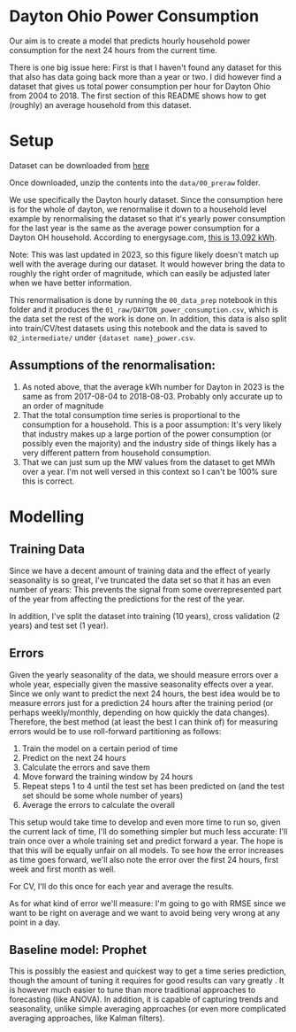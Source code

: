 # Dayton Ohio Power Consumption

Our aim is to create a model that predicts hourly household power consumption for the next 24 hours from the current time.

There is one big issue here: First is that I haven't found any dataset for this that also has data going back more than a year or two. I did however find a dataset that gives us total power consumption per hour for Dayton Ohio from 2004 to 2018. The first section of this README shows how to get (roughly) an average household from this dataset.

# Setup

Dataset can be downloaded from [here](https://www.kaggle.com/datasets/robikscube/hourly-energy-consumption)

Once downloaded, unzip the contents into the `data/00_preraw` folder.

We use specifically the Dayton hourly dataset. Since the consumption here is for the whole of dayton, we renormalise it down to a household level example by renormalising the dataset so that it's yearly power consumption for the last year is the same as the average power consumption for a Dayton OH household. According to energysage.com, [this is 13,092 kWh](https://www.energysage.com/local-data/electricity-cost/oh/montgomery-county/dayton/). 

Note: This was last updated in 2023, so this figure likely doesn't match up well with the average during our dataset. It would however bring the data to roughly the right order of magnitude, which can easily be adjusted later when we have better information.

This renormalisation is done by running the `00_data_prep` notebook in this folder and it produces the `01_raw/DAYTON_power_consumption.csv`, which is the data set the rest of the work is done on. In addition, this data is also split into train/CV/test datasets using this notebook and the data is saved to `02_intermediate/` under `{dataset name}_power.csv`.

## Assumptions of the renormalisation:

1. As noted above, that the average kWh number for Dayton in 2023 is the same as from 2017-08-04 to 2018-08-03. Probably only accurate up to an order of magnitude
2. That the total consumption time series is proportional to the consumption for a household. This is a poor assumption: It's very likely that industry makes up a large portion of the power consumption (or possibly even the majority) and the industry side of things likely has a very different pattern from household consumption.
3. That we can just sum up the MW values from the dataset to get MWh over a year. I'm not well versed in this context so I can't be 100% sure this is correct.

# Modelling

## Training Data

Since we have a decent amount of training data and the effect of yearly seasonality is so great, I've truncated the data set so that it has an even number of years: This prevents the signal from some overrepresented part of the year from affecting the predictions for the rest of the year.

In addition, I've split the dataset into training (10 years), cross validation (2 years) and test set (1 year).

## Errors

Given the yearly seasonality of the data, we should measure errors over a whole year, especially given the massive seasonality effects over a year. Since we only want to predict the next 24 hours, the best idea would be to measure errors just for a prediction 24 hours after the training period (or perhaps weekly/monthly, depending on how quickly the data changes). Therefore, the best method (at least the best I can think of) for measuring errors would be to use roll-forward partitioning as follows:

1. Train the model on a certain period of time
2. Predict on the next 24 hours
3. Calculate the errors and save them
4. Move forward the training window by 24 hours
5. Repeat steps 1 to 4 until the test set has been predicted on (and the test set should be some whole number of years)
6. Average the errors to calculate the overall 

This setup would take time to develop and even more time to run so, given the current lack of time, I'll do something simpler but much less accurate: I'll train once over a whole training set and predict forward a year. The hope is that this will be equally unfair on all models. To see how the error increases as time goes forward, we'll also note the error over the first 24 hours, first week and first month as well.

For CV, I'll do this once for each year and average the results.

As for what kind of error we'll measure: I'm going to go with RMSE since we want to be right on average and we want to avoid being very wrong at any point in a day.

## Baseline model: Prophet

This is possibly the easiest and quickest way to get a time series prediction, though the amount of tuning it requires for good results can vary greatly . It is however much easier to tune than more traditional approaches to forecasting (like ANOVA). In addition, it is capable of capturing trends and seasonality, unlike simple averaging approaches (or even more complicated averaging approaches, like Kalman filters).
